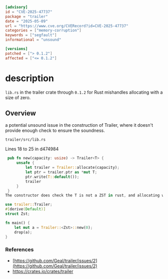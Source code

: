 ```toml
[advisory]
id = "CVE-2025-47737"
package = "trailer"
date = "2025-05-09"
url = "https://www.cve.org/CVERecord?id=CVE-2025-47737"
categories = ["memory-corruption"]
keywords = ["segfault"]
informational = "unsound"

[versions]
patched = ["> 0.1.2"]
affected = ["<= 0.1.2"]
```

# description

`lib.rs` in the trailer crate through `0.1.2` for Rust mishandles allocating with a size of zero.

## Overview

a potential unsound issue in the construction of Trailer, where it doesn't provide enough check to ensure the soundness.

`trailer/src/lib.rs`

Lines 18 to 25 in d474984
```rs
 pub fn new(capacity: usize) -> Trailer<T> { 
     unsafe { 
         let trailer = Trailer::allocate(capacity); 
         let ptr = trailer.ptr as *mut T; 
         ptr.write(T::default()); 
         trailer 
     } 
 } 
The constructor does check the T is not a ZST in rust, and allocating with size 0 is considered as undefined behaviors in Rust. A poc code like below can work:
```

```rs
use trailer::Trailer;
#[derive(Default)]
struct Zst;

fn main() {
    let mut a = Trailer::<Zst>::new(0);
    drop(a);
}
```

### References

- [https://github.com/Geal/trailer/issues/2](https://github.com/Geal/trailer/issues/2)
- [https://crates.io/crates/trailer ](https://crates.io/crates/trailer )